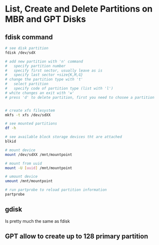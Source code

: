 # List, Create and Delete Partitions on MBR and GPT Disks

## fdisk command

```sh
# see disk partition
fdisk /dev/sdX

# add new partition with 'n' command
#   specify partition number
#   specify first sector, usually leave as is
#   specify last sector +size{K,M,G}
# change the partition type with 't'
#   select partition
#   specify code of partition type (list with 'l')
# white changes an exit with 'w'
# press 'd' to delete partition, first you need to chosee a partition


# create xfs filesystem
mkfs -t xfs /dev/sdXX

# see mounted partitions
df -h

# see available block storage devices tht are attached
blkid

# mount device
mount /dev/sdXX /mnt/mountpoint

# mount from uuid
mount -U [uuid] /mnt/mountpoint

# umount device
umount /mnt/mountpoint

# run partprobe to reload partition information
partprobe
```

## gdisk
Is pretty much the same as fdisk

## GPT allow to create up to 128 primary partition

